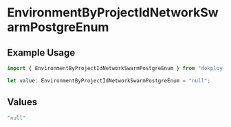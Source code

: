 # EnvironmentByProjectIdNetworkSwarmPostgreEnum

## Example Usage

```typescript
import { EnvironmentByProjectIdNetworkSwarmPostgreEnum } from "dokploy-sdk/models/operations";

let value: EnvironmentByProjectIdNetworkSwarmPostgreEnum = "null";
```

## Values

```typescript
"null"
```